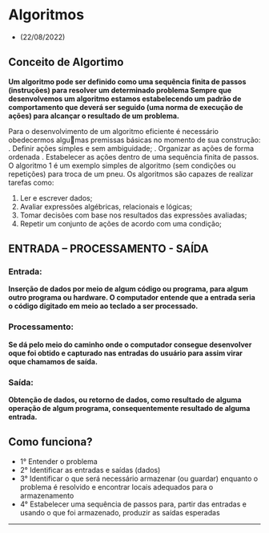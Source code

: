 # Algoritmos
- (22/08/2022)

## Conceito de Algortimo

**Um algoritmo pode ser definido como uma sequência finita de passos (instruções) para resolver um determinado problema Sempre que desenvolvemos um algoritmo estamos estabelecendo um padrão de comportamento que deverá ser seguido (uma norma de execução de ações) para alcançar o resultado de um problema.**

Para o desenvolvimento de um algoritmo eficiente é necessário obedecermos algumas premissas básicas no momento de sua construção:
. Definir ações simples e sem ambiguidade;
. Organizar as ações de forma ordenada
. Estabelecer as ações dentro de uma sequência finita de passos.
O algoritmo 1 é um exemplo simples de algoritmo (sem condições ou repetições)
para troca de um pneu.
Os algoritmos são capazes de realizar tarefas como:
1. Ler e escrever dados;
2. Avaliar expressões algébricas, relacionais e lógicas;
3. Tomar decisões com base nos resultados das expressões avaliadas;
4. Repetir um conjunto de ações de acordo com uma condição;

## ENTRADA – PROCESSAMENTO - SAÍDA

### **Entrada:** 
**Inserção de dados por meio de algum código ou programa, para algum outro programa ou hardware. O computador entende que a entrada seria o código digitado em meio ao teclado a ser processado.**

### **Processamento:**

**Se dá pelo meio do caminho onde o computador consegue desenvolver oque foi obtido e capturado nas entradas do usuário para assim virar oque chamamos de saída.**

### **Saída:** 
**Obtenção de dados, ou retorno de dados, como resultado de alguma operação de algum programa, consequentemente resultado de alguma entrada.**

## Como funciona?
- 1° Entender o problema
- 2° Identificar as entradas e saídas (dados)
- 3° Identificar o que será necessário armazenar 
(ou guardar) enquanto o problema é resolvido e 
encontrar locais adequados para o 
armazenamento
- 4° Estabelecer uma sequência de passos para, 
partir das entradas e usando o que foi 
armazenado, produzir as saídas esperadas
---
